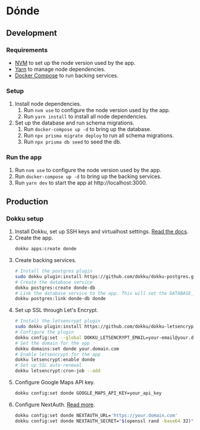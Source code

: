 # Dónde

## Development

### Requirements

- [NVM](https://github.com/nvm-sh/nvm) to set up the node version used by the app.
- [Yarn](https://yarnpkg.com/) to manage node dependencies.
- [Docker Compose](https://docs.docker.com/compose/) to run backing services.

### Setup

1. Install node dependencies.
   1. Run `nvm use` to configure the node version used by the app.
   2. Run `yarn install` to install all node dependencies.
2. Set up the database and run schema migrations.
   1. Run `docker-compose up -d` to bring up the database.
   2. Run `npx prisma migrate deploy` to run all schema migrations.
   3. Run `npx prisma db seed` to seed the db.

### Run the app

1. Run `nvm use` to configure the node version used by the app.
2. Run `docker-compose up -d` to bring up the backing services.
3. Run `yarn dev` to start the app at http://localhost:3000.

## Production

### Dokku setup

1. Install Dokku, set up SSH keys and virtualhost settings. [Read the docs](https://dokku.com/docs/getting-started/installation/).
2. Create the app.
   ```sh
   dokku apps:create donde
   ```
3. Create backing services.
   ```sh
   # Install the postgres plugin
   sudo dokku plugin:install https://github.com/dokku/dokku-postgres.git
   # Create the database service
   dokku postgres:create donde-db
   # Link the database service to the app. This will set the DATABASE_URL env config in the app.
   dokku postgres:link donde-db donde
   ```
4. Set up SSL through Let's Encrypt.
   ```sh
   # Install the letsencrypt plugin
   sudo dokku plugin:install https://github.com/dokku/dokku-letsencrypt.git
   # Configure the plugin
   dokku config:set --global DOKKU_LETSENCRYPT_EMAIL=your-email@your.domain.com
   # Set the domain for the app
   dokku domains:set donde your.domain.com
   # Enable letsencrypt for the app
   dokku letsencrypt:enable donde
   # Set up SSL auto-renewal
   dokku letsencrypt:cron-job --add
   ```
5. Configure Google Maps API key.
   ```sh
   dokku config:set donde GOOGLE_MAPS_API_KEY=your_api_key
   ```
6. Configure NextAuth. [Read more](https://next-auth.js.org/configuration/options).
   ```sh
   dokku config:set donde NEXTAUTH_URL='https://your.domain.com'
   dokku config:set donde NEXTAUTH_SECRET="$(openssl rand -base64 32)"
   ```
